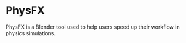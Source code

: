 # PhysFX
PhysFX is a Blender tool used to help users speed up their workflow in physics simulations.
